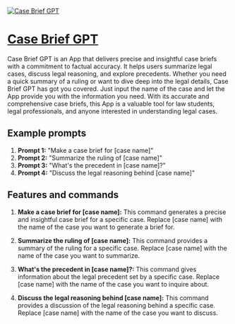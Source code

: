 [![Case Brief GPT](https://files.oaiusercontent.com/file-0IvWsvRMHShVMIPBCXPDClxQ?se=2123-10-16T19%3A45%3A31Z&sp=r&sv=2021-08-06&sr=b&rscc=max-age%3D31536000%2C%20immutable&rscd=attachment%3B%20filename%3D5729a11e-7aa2-472a-a3c8-12099dbeef1b.png&sig=9EvudE7WpZ9ipBrO1sCUSxWa3dyX41PSTMpEicyowx4%3D)](https://chat.openai.com/g/g-mPOc3LmaX-case-brief-gpt)

# [Case Brief GPT](https://chat.openai.com/g/g-mPOc3LmaX-case-brief-gpt)

Case Brief GPT is an App that delivers precise and insightful case briefs with a commitment to factual accuracy. It helps users summarize legal cases, discuss legal reasoning, and explore precedents. Whether you need a quick summary of a ruling or want to dive deep into the legal details, Case Brief GPT has got you covered. Just input the name of the case and let the App provide you with the information you need. With its accurate and comprehensive case briefs, this App is a valuable tool for law students, legal professionals, and anyone interested in understanding legal cases.

## Example prompts

1. **Prompt 1:** "Make a case brief for [case name]"
2. **Prompt 2:** "Summarize the ruling of [case name]"
3. **Prompt 3:** "What's the precedent in [case name]?"
4. **Prompt 4:** "Discuss the legal reasoning behind [case name]"

## Features and commands

1. **Make a case brief for [case name]:** This command generates a precise and insightful case brief for a specific case. Replace [case name] with the name of the case you want to generate a brief for.

2. **Summarize the ruling of [case name]:** This command provides a summary of the ruling for a specific case. Replace [case name] with the name of the case you want to summarize.

3. **What's the precedent in [case name]?:** This command gives information about the legal precedent set by a specific case. Replace [case name] with the name of the case you want to inquire about.

4. **Discuss the legal reasoning behind [case name]:** This command provides a discussion of the legal reasoning behind a specific case. Replace [case name] with the name of the case you want to discuss.
